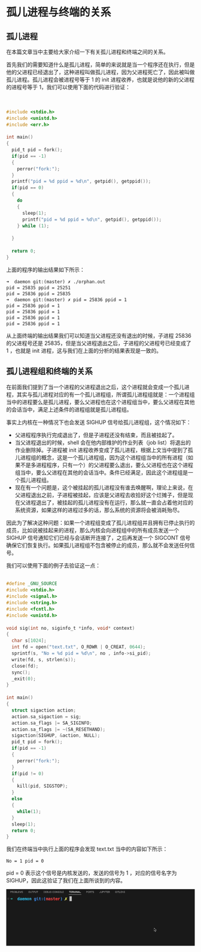 # 孤儿进程与终端的关系

## 孤儿进程

在本篇文章当中主要给大家介绍一下有关孤儿进程和终端之间的关系。

首先我们的需要知道什么是孤儿进程，简单的来说就是当一个程序还在执行，但是他的父进程已经退出了，这种进程叫做孤儿进程，因为父进程死亡了，因此被叫做孤儿进程。孤儿进程会被进程号等于 1 的 init 进程收养，也就是说他的新的父进程的进程号等于 1，我们可以使用下面的代码进行验证：

```c


#include <stdio.h>
#include <unistd.h>
#include <err.h>

int main()
{
  pid_t pid = fork();
  if(pid == -1)
  {
    perror("fork:");
  }
  printf("pid = %d ppid = %d\n", getpid(), getppid());
  if(pid == 0)
  {
    do
    {
      sleep(1);
      printf("pid = %d ppid = %d\n", getpid(), getppid());
    } while (1);
    
  }

  return 0;
}
```

上面的程序的输出结果如下所示：
```shell
➜  daemon git:(master) ✗ ./orphan.out 
pid = 25835 ppid = 25251
pid = 25836 ppid = 25835
➜  daemon git:(master) ✗ pid = 25836 ppid = 1
pid = 25836 ppid = 1
pid = 25836 ppid = 1
pid = 25836 ppid = 1
pid = 25836 ppid = 1
```

从上面终端的输出结果我们可以知道当父进程还没有退出的时候，子进程 25836 的父进程号还是 25835，但是当父进程退出之后，子进程的父进程号已经变成了 1 ，也就是 init 进程，这与我们在上面的分析的结果表现是一致的。

## 孤儿进程组和终端的关系

在前面我们提到了当一个进程的父进程退出之后，这个进程就会变成一个孤儿进程，其实与孤儿进程对应的有一个孤儿进程组，所谓孤儿进程组就是：一个进程组当中的进程要么是孤儿进程，要么父进程也在这个进程组当中，要么父进程在其他的会话当中，满足上述条件的进程组就是孤儿进程组。

事实上内核在一种情况下也会发送 SIGHUP 信号给孤儿进程组，这个情况如下：

- 父进程程序执行完成退出了，但是子进程还没有结束，而且被挂起了。
- 当父进程退出的时候，shell 会在他内部维护的作业列表（job list）将退出的作业删除掉。子进程被 init 进程收养变成了孤儿进程，根据上文当中提到了孤儿进程组的概念，这是一个孤儿进程组，因为这个进程组当中的所有进程（如果不是多进程程序，只有一个）的父进程要么退出，要么父进程也在这个进程组当中，要么父进程在其他的会话当中。条件已经满足，因此这个进程组是一个孤儿进程组。
- 现在有一个问题是，这个被挂起的孤儿进程没有谁去唤醒啊，理论上来说，在父进程退出之前，子进程被挂起，应该是父进程去收拾好这个烂摊子，但是现在父进程退出了，被挂起的孤儿进程没有在运行，那么就一直会占着他对应的系统资源，如果这样的进程过多的话，那么系统的资源将会被消耗殆尽。

因此为了解决这种问题：如果一个进程组变成了孤儿进程组并且拥有已停止执行的成员，比如说被挂起来的进程，那么内核会向进程组中的所有成员发送一个 SIGHUP 信号通知它们已经与会话断开连接了，之后再发送一个 SIGCONT 信号确保它们恢复执行。如果孤儿进程组不包含被停止的成员，那么就不会发送任何信号。

我们可以使用下面的例子去验证这一点：

```c

#define _GNU_SOURCE
#include <stdio.h>
#include <signal.h>
#include <string.h>
#include <fcntl.h>
#include <unistd.h>

void sig(int no, siginfo_t *info, void* context)
{
  char s[1024];
  int fd = open("text.txt", O_RDWR | O_CREAT, 0644);
  sprintf(s, "No = %d pid = %d\n", no , info->si_pid);
  write(fd, s, strlen(s));
  close(fd);
  sync();
  _exit(0);
}

int main()
{
  struct sigaction action;
  action.sa_sigaction = sig;
  action.sa_flags |= SA_SIGINFO;
  action.sa_flags |= ~(SA_RESETHAND);
  sigaction(SIGHUP, &action, NULL);
  pid_t pid = fork();
  if(pid == -1)
  {
    perror("fork:");
  }
  if(pid != 0)
  {
    kill(pid, SIGSTOP);
  }
  else
  {
    while(1);
  }
  sleep(1);
  return 0;
}
```

我们在终端当中执行上面的程序会发现 text.txt 当中的内容如下所示：

```shell
No = 1 pid = 0
```

pid = 0 表示这个信号是内核发送的，发送的信号为 1 ，对应的信号名字为 SIGHUP，因此这验证了我们在上面所谈到的内容。

![jobcontrol3](../../vedio/jobcontrol3.gif)